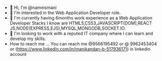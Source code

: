 - 👋 Hi, I'm @nameismani
- 👀 I'm interested in the Web Application Developer role.
- 🌱 I'm currently having 6months work experience as a Web Application Developer Stacks I know are HTML5,CSS3,JAVASCRIPT(DOM),REACT JS,NODE(EXPRESS,EJS),MYSQL,MONGODB,SOCKET.IO.
- 💞️ I'm looking to work with a reputed IT company where I can learn and develop my skills.
- How to reach me ... You can reach me @9566195492 or @ 9962453404 or
(https://www.linkedin.com/in/manikandan-b-517936171) in linkedin account

<!---
nameismani/nameismani is a ✨ special ✨ repository because its `README.md` (this file) appears on your GitHub profile.
You can click the Preview link to take a look at your changes.
--->
